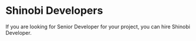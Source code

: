 # Shinobi Developers

If you are looking for Senior Developer for your project, you can hire Shinobi Developer.